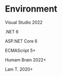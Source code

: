 # Environment
Visual Studio 2022

.NET 6 

ASP.NET Core 6

ECMAScript 5+

Humam Brain 2022+

Lam T. 2020+
